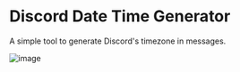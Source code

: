 # Discord Date Time Generator
A simple tool to generate Discord's timezone in messages.

![image](https://user-images.githubusercontent.com/15645000/145906892-8095638a-d016-461f-bcad-8c3827ae3c92.png)
